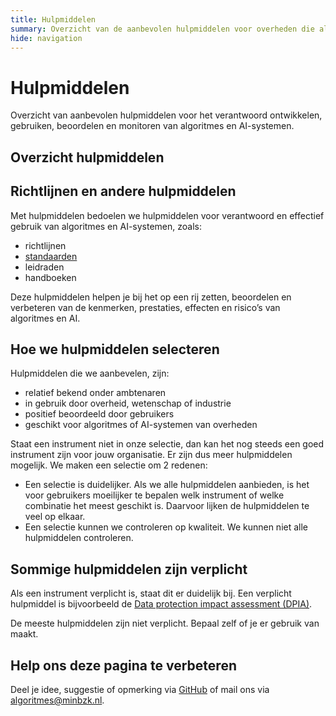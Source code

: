 ```yaml
---
title: Hulpmiddelen
summary: Overzicht van de aanbevolen hulpmiddelen voor overheden die algoritmes of AI ontwikkelen of gebruiken. De hulpmiddelen helpen om te voldoen aan de vereisten.
hide: navigation
---
```


# Hulpmiddelen
Overzicht van aanbevolen hulpmiddelen voor het verantwoord ontwikkelen, gebruiken, beoordelen en monitoren van algoritmes en AI-systemen.

## Overzicht hulpmiddelen

<!-- list_hulpmiddelen no-search no-onderwerp no-rol no-levenscyclus no-onderwerp no-id -->

## Richtlijnen en andere hulpmiddelen

Met hulpmiddelen bedoelen we hulpmiddelen voor verantwoord en effectief gebruik van algoritmes en AI-systemen, zoals:

- richtlijnen
- [standaarden](standaarden.md)
- leidraden
- handboeken
  
Deze hulpmiddelen helpen je bij het op een rij zetten, beoordelen en verbeteren van de kenmerken, prestaties, effecten en risico’s van algoritmes en AI.

## Hoe we hulpmiddelen selecteren
Hulpmiddelen die we aanbevelen, zijn:

- relatief bekend onder ambtenaren
- in gebruik door overheid, wetenschap of industrie 
- positief beoordeeld door gebruikers
- geschikt voor algoritmes of AI-systemen van overheden

Staat een instrument niet in onze selectie, dan kan het nog steeds een goed instrument zijn voor jouw organisatie. Er zijn dus meer hulpmiddelen mogelijk. We maken een selectie om 2 redenen:

- Een selectie is duidelijker. Als we alle hulpmiddelen aanbieden, is het voor gebruikers moeilijker te bepalen welk instrument of welke combinatie het meest geschikt is. Daarvoor lijken de hulpmiddelen te veel op elkaar.
- Een selectie kunnen we controleren op kwaliteit. We kunnen niet alle hulpmiddelen controleren.

## Sommige hulpmiddelen zijn verplicht
Als een instrument verplicht is, staat dit er duidelijk bij. Een verplicht hulpmiddel is bijvoorbeeld de [Data protection impact assessment (DPIA)](../vereisten/avg-13-dpia-verplicht.md).

De meeste hulpmiddelen zijn niet verplicht. Bepaal zelf of je er gebruik van maakt. 

## Help ons deze pagina te verbeteren
Deel je idee, suggestie of opmerking via [GitHub](https://github.com/MinBZK/Algoritmekader/edit/main/docs/hulpmiddelen/index.md) of mail ons via [algoritmes@minbzk.nl](mailto:algoritmes@minbzk.nl).
